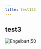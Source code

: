 ```yaml
---
title: test123
---
```


## test3
![Engelbart|50](https://history-computer.com/ModernComputer/Basis/images/Engelbart.jpg)
